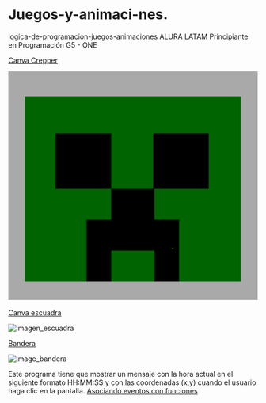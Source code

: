# Juegos-y-animaci-nes.
logica-de-programacion-juegos-animaciones ALURA LATAM
Principiante en Programación G5 - ONE

[Canva Crepper](https://github.com/Kerizr/Juegos-y-animaci-nes./blob/main/Creeper.html)

![Imagen_creeper](https://github.com/Kerizr/Juegos-y-animaci-nes./blob/main/creeper.png)

[Canva escuadra](https://github.com/Kerizr/Juegos_Animaci-n_ORACLEONE/blob/main/escuadra.html)

![imagen_escuadra](https://github.com/Kerizr/Juegos_Animaci-n_ORACLEONE/blob/main/escuadra.png)

[Bandera](https://github.com/Kerizr/Juegos_Animaci-n_ORACLEONE/blob/main/bandera.html)

![image_bandera](https://github.com/Kerizr/Juegos_Animaci-n_ORACLEONE/blob/main/bandera.png)


Este programa tiene que mostrar un mensaje con la hora actual en el siguiente formato HH:MM:SS y con las coordenadas (x,y) cuando el usuario haga clic en la pantalla.
[Asociando eventos con funciones](https://github.com/Kerizr/Juegos_Animaci-n_ORACLEONE/blob/main/eventos_funciones.html)
